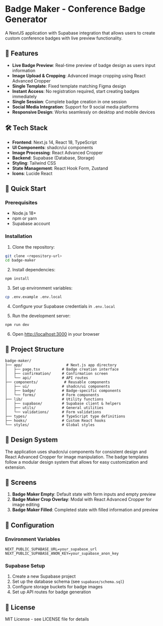 # Badge Maker - Conference Badge Generator

A NextJS application with Supabase integration that allows users to create custom conference badges with live preview functionality.

## 🎯 Features

- **Live Badge Preview**: Real-time preview of badge design as users input information
- **Image Upload & Cropping**: Advanced image cropping using React Advanced Cropper
- **Single Template**: Fixed template matching Figma design
- **Instant Access**: No registration required, start creating badges immediately
- **Single Session**: Complete badge creation in one session
- **Social Media Integration**: Support for 9 social media platforms
- **Responsive Design**: Works seamlessly on desktop and mobile devices

## 🛠 Tech Stack

- **Frontend**: Next.js 14, React 18, TypeScript
- **UI Components**: shadcn/ui components
- **Image Processing**: React Advanced Cropper
- **Backend**: Supabase (Database, Storage)
- **Styling**: Tailwind CSS
- **State Management**: React Hook Form, Zustand
- **Icons**: Lucide React

## 🚀 Quick Start

### Prerequisites

- Node.js 18+ 
- npm or yarn
- Supabase account

### Installation

1. Clone the repository:
```bash
git clone <repository-url>
cd badge-maker
```

2. Install dependencies:
```bash
npm install
```

3. Set up environment variables:
```bash
cp .env.example .env.local
```

4. Configure your Supabase credentials in `.env.local`

5. Run the development server:
```bash
npm run dev
```

6. Open [http://localhost:3000](http://localhost:3000) in your browser

## 📁 Project Structure

```
badge-maker/
├── app/                    # Next.js app directory
│   ├── page.tsx          # Badge creation interface
│   ├── confirmation/     # Confirmation screen
│   └── api/              # API routes
├── components/            # Reusable components
│   ├── ui/               # shadcn/ui components
│   ├── badge/            # Badge-specific components
│   └── forms/            # Form components
├── lib/                  # Utility functions
│   ├── supabase/         # Supabase client & helpers
│   ├── utils/            # General utilities
│   └── validations/      # Form validations
├── types/                # TypeScript type definitions
├── hooks/                # Custom React hooks
└── styles/               # Global styles
```

## 🎨 Design System

The application uses shadcn/ui components for consistent design and React Advanced Cropper for image manipulation. The badge templates follow a modular design system that allows for easy customization and extension.

## 📱 Screens

1. **Badge Maker Empty**: Default state with form inputs and empty preview
2. **Badge Maker Crop Overlay**: Modal with React Advanced Cropper for image editing
3. **Badge Maker Filled**: Completed state with filled information and preview

## 🔧 Configuration

### Environment Variables

```env
NEXT_PUBLIC_SUPABASE_URL=your_supabase_url
NEXT_PUBLIC_SUPABASE_ANON_KEY=your_supabase_anon_key
```

### Supabase Setup

1. Create a new Supabase project
2. Set up the database schema (see `supabase/schema.sql`)
3. Configure storage buckets for badge images
4. Set up API routes for badge generation

## 📄 License

MIT License - see LICENSE file for details
